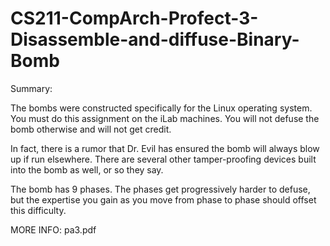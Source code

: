 # CS211-CompArch-Profect-3-Disassemble-and-diffuse-Binary-Bomb

Summary:

The bombs were constructed specifically for the Linux operating system. You must do this assignment on the iLab machines. You will not defuse the bomb otherwise and will not get credit.

In fact, there is a rumor that Dr. Evil has ensured the bomb will always blow up if run elsewhere. There are several other tamper-proofing devices built into the bomb as well, or so they say.

The bomb has 9 phases. The phases get progressively harder to defuse, but the expertise you gain as you move from phase to phase should offset this difficulty. 

MORE INFO: pa3.pdf
